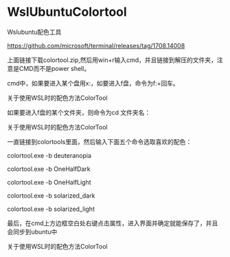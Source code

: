 # WslUbuntuColortool
Wslubuntu配色工具

https://github.com/microsoft/terminal/releases/tag/1708.14008

上面链接下载colortool.zip,然后用win+r输入cmd，并且链接到解压的文件夹，注意是CMD而不是power shell。

cmd中，如果要进入某个盘用x:，如要进入f盘，命令为f:+回车。

关于使用WSL时的配色方法ColorTool

如果要进入f盘的某个文件夹，则命令为cd 文件夹名：

关于使用WSL时的配色方法ColorTool

一直链接到colortools里面，然后输入下面五个命令选取喜欢的配色：

colortool.exe -b deuteranopia

colortool.exe -b OneHalfDark

colortool.exe -b OneHalfLight

colortool.exe -b solarized_dark

colortool.exe -b solarized_light

最后，在cmd上方边框空白处右键点击属性，进入界面并确定就能保存了，并且会同步到ubuntu中

关于使用WSL时的配色方法ColorTool